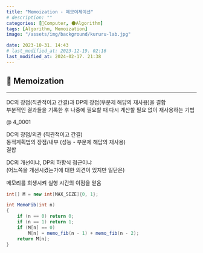```yaml
---
title: "Memoization - 메모이제이션"
# description: ""
categories: [💫Computer, 🌑Algorithm]
tags: [Algorithm, Memoization]
image: "/assets/img/background/kururu-lab.jpg"

date: 2023-10-31. 14:43
# last_modified_at: 2023-12-19. 02:16
last_modified_at: 2024-02-17. 21:38
--- 
```


## 💫 Memoization

---

DC의 장점(직관적이고 간결)과 DP의 장점(부문제 해답의 재사용)을 결합  
부분적인 결과들을 기록한 후 나중에 필요할 때 다시 계산할 필요 없이 재사용하는 기법  

@ 4_0001  

DC의 장점/외관 (직관적이고 간결)  
동적계획법의 장점/내부 (성능 - 부문제 해답의 재사용)  
결합  

DC의 개선이냐, DP의 하향식 접근이냐  
(어느쪽을 개선시켰는가에 대한 의견이 있지만 일단은)  

메모리를 희생시켜 실행 시간의 이점을 얻음  

```cs
int[] M = new int[MAX_SIZE]{0, 1};

int MemoFib(int n)
{
	if (n == 0) return 0;
	if (n == 1) return 1;
	if (M[n] == 0)
		M[n] = memo_fib(n - 1) + memo_fib(n - 2);
	return M[n];
}
```
